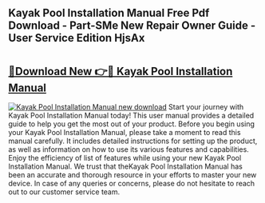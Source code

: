 ## Kayak Pool Installation Manual Free Pdf Download - Part-SMe New Repair Owner Guide - User Service Edition HjsAx

# <h2><a href="http://bc59118.oget.top/?id=Kayak+Pool+Installation+Manual">🔗Download New 👉🔴 Kayak Pool Installation Manual</a></h2>

[![Kayak Pool Installation Manual new download](https://i.imgur.com/5g1atiW.png)](http://bc59118.oget.top/?id=Kayak+Pool+Installation+Manual)
Start your journey with Kayak Pool Installation Manual today! This user manual provides a detailed guide to help you get the most out of your product. Before you begin using your Kayak Pool Installation Manual, please take a moment to read this manual carefully. It includes detailed instructions for setting up the product, as well as information on how to use its various features and capabilities. Enjoy the efficiency of list of features while using your new Kayak Pool Installation Manual. We trust that theKayak Pool Installation Manual has been an accurate and thorough resource in your efforts to master your new device. In case of any queries or concerns, please do not hesitate to reach out to our customer service team.
